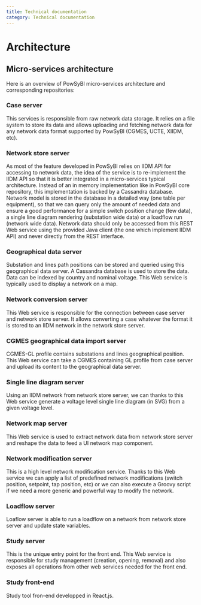 ```yaml
---
title: Technical documentation
category: Technical documentation
---
```


# Architecture

## Micro-services architecture

Here is an overview of PowSyBl micro-services architecture and corresponding repositories:

<object type="image/svg+xml" data="./architecture/images/micro-services-architecture.svg" >
</object>

### Case server

This services is responsible from raw network data storage. It relies on a file system to store its data and allows uploading and fetching network data for any network data format supported by PowSyBl (CGMES, UCTE, XIIDM, etc).

### Network store server

As most of the feature developed in PowSyBl relies on IIDM API for accessing to network data, the idea of the service is to re-implement the IIDM API so that it is better integrated in a micro-services typical architecture. Instead of an in memory implementation like in PowSyBl core repository, this implementation is backed by a Cassandra database. Network model is stored in the database in a detailed way (one table per equipment), so that we can query only the amount of needed data and ensure a good performance for a simple switch position change (few data), a single line diagram rendering (substation wide data) or a loadflow run (network wide data). Network data should only be accessed from this REST Web service using the provided Java client (the one which implement IIDM API) and never directly from the REST interface.

### Geographical data server

Substation and lines path positions can be stored and queried using this geographical data server. A Cassandra database is used to store the data. Data can be indexed by country and nominal voltage. This Web service is typically used to display a network on a map.

### Network conversion server

This Web service is responsible for the connection between case server and network store server. It allows converting a case whatever the format it is stored to an IIDM network in the network store server.

### CGMES geographical data import server

CGMES-GL profile contains substations and lines geographical position. This Web service can take a CGMES containing GL profile from case server and upload its content to the geographical data server.

### Single line diagram server

Using an IIDM network from network store server, we can thanks to this Web service generate a voltage level single line diagram (in SVG) from a given voltage level.

### Network map server

This Web service is used to extract network data from network store server and reshape the data to feed a UI network map component. 

### Network modification server

This is a high level network modification service. Thanks to this Web service we can apply a list of predefined network modifications (switch position, setpoint, tap position, etc) or we can also execute a Groovy script if we need a more generic and powerful way to modify the network.

### Loadflow server

Loaflow server is able to run a loadflow on a network from network store server and update state variables.

### Study server

This is the unique entry point for the front end. This Web service is responsible for study management (creation, opening, removal) and also exposes all operations from other web services needed for the front end. 

### Study front-end

Study tool fron-end developped in React.js.

